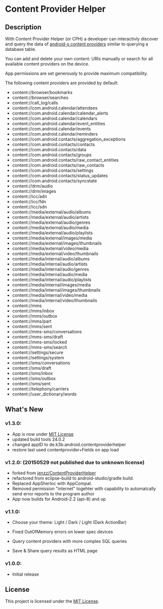 Content Provider Helper
=======================

Description
-----------

With Content Provider Helper (or CPH) a developer can interactivly
discover and query the data of
[android-s content providers](https://developer.android.com/guide/topics/providers/content-providers.html)
similar to querying a database table.

You can add and delete your own content: URIs manually or search for all available content providers on the device.

App permissions are set generously to provide maximum compatibility.

The following content providers are provided by default:

* content://browser/bookmarks
* content://browser/searches
* content://call_log/calls
* content://com.android.calendar/attendees
* content://com.android.calendar/calendar_alerts
* content://com.android.calendar/calendars
* content://com.android.calendar/event_entities
* content://com.android.calendar/events
* content://com.android.calendar/reminders
* content://com.android.contacts/aggregation_exceptions
* content://com.android.contacts/contacts
* content://com.android.contacts/data
* content://com.android.contacts/groups
* content://com.android.contacts/raw_contact_entities
* content://com.android.contacts/raw_contacts
* content://com.android.contacts/settings
* content://com.android.contacts/status_updates
* content://com.android.contacts/syncstate
* content://drm/audio
* content://drm/images
* content://icc/adn
* content://icc/fdn
* content://icc/sdn
* content://media/external/audio/albums
* content://media/external/audio/artists
* content://media/external/audio/genres
* content://media/external/audio/media
* content://media/external/audio/playlists
* content://media/external/images/media
* content://media/external/images/thumbnails
* content://media/external/video/media
* content://media/external/video/thumbnails
* content://media/internal/audio/albums
* content://media/internal/audio/artists
* content://media/internal/audio/genres
* content://media/internal/audio/media
* content://media/internal/audio/playlists
* content://media/internal/images/media
* content://media/internal/images/thumbnails
* content://media/internal/video/media
* content://media/internal/video/thumbnails
* content://mms
* content://mms/inbox
* content://mms/outbox
* content://mms/part
* content://mms/sent
* content://mms-sms/conversations
* content://mms-sms/draft
* content://mms-sms/locked
* content://mms-sms/search
* content://settings/secure
* content://settings/system
* content://sms/conversations
* content://sms/draft
* content://sms/inbox
* content://sms/outbox
* content://sms/sent
* content://telephony/carriers
* content://user_dictionary/words

What's New
----------

### v1.3.0:

* App is now under [MIT License](https://raw.githubusercontent.com/jenzz/ContentProviderHelper/master/LICENSE)
* updated build tools 24.0.2
* changed appID to de.k3b.android.contentproviderhelper
* restore last used contentprovider+Fields on app load

### v1.2.0: (20150529 not published due to unknown license)

* forked from [jenzz/ContentProviderHelper](https://github.com/jenzz/ContentProviderHelper)
* refactored from eclipse-build to android-studio/gradle build.
* Replaced AppSherloc with AppCompat.
* Removed permission "internet" togehter with capability to automatcally send error reports to the program author
* App now builds for Android-2.2 (api-8) and up

### v1.1.0:

- Choose your theme: Light / Dark / Light (Dark ActionBar)

- Fixed OutOfMemory errors on lower spec devices

- Query content providers with more complex SQL queries

- Save & Share query results as HTML page

### v1.0.0:

- Initial release

License
-------
This project is licensed under the [MIT License](https://raw.githubusercontent.com/jenzz/ContentProviderHelper/master/LICENSE).
